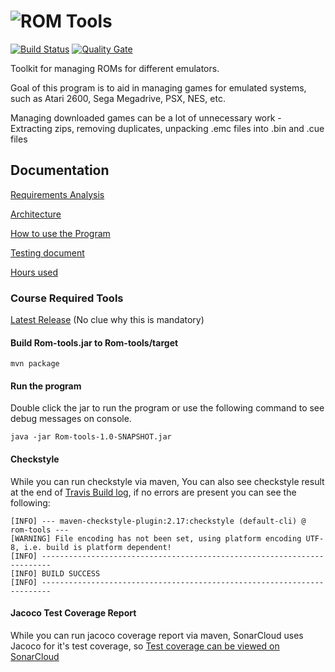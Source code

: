 # ![ROM Tools](https://github.com/Rsl1122/ROM-tools/blob/master/Rom-tools/src/main/resources/Logo-text.png?raw=true)

[![Build Status](https://travis-ci.org/Rsl1122/ROM-tools.svg?branch=master)](https://travis-ci.org/Rsl1122/ROM-tools)
[![Quality Gate](https://sonarcloud.io/api/badges/gate?key=com.djrapitops%3Arom-tools)](https://sonarcloud.io/dashboard?id=com.djrapitops%3Arom-tools)

Toolkit for managing ROMs for different emulators.  

Goal of this program is to aid in managing games for emulated systems, such as Atari 2600, Sega Megadrive, PSX, NES, etc.  

Managing downloaded games can be a lot of unnecessary work - Extracting zips, removing duplicates, unpacking .emc files into .bin and .cue files

## Documentation

[Requirements Analysis](documentation/req.md)

[Architecture](documentation/architecture.md)

[How to use the Program](https://github.com/Rsl1122/ROM-tools/wiki/Using-the-Program)

[Testing document](documentation/tests.md)

[Hours used](documentation/hours.md)

### Course Required Tools

[Latest Release](https://github.com/Rsl1122/ROM-tools/releases) (No clue why this is mandatory)

#### Build Rom-tools.jar to Rom-tools/target
```
mvn package
```

#### Run the program
Double click the jar to run the program or use the following command to see debug messages on console.
```
java -jar Rom-tools-1.0-SNAPSHOT.jar
```

#### Checkstyle

While you can run checkstyle via maven, You can also see checkstyle result at the end of [Travis Build log](https://travis-ci.org/Rsl1122/ROM-tools), if no errors are present you can see the following:
```
[INFO] --- maven-checkstyle-plugin:2.17:checkstyle (default-cli) @ rom-tools ---
[WARNING] File encoding has not been set, using platform encoding UTF-8, i.e. build is platform dependent!
[INFO] ------------------------------------------------------------------------
[INFO] BUILD SUCCESS
[INFO] ------------------------------------------------------------------------
```

#### Jacoco Test Coverage Report

While you can run jacoco coverage report via maven, SonarCloud uses Jacoco for it's test coverage, so [Test coverage can be viewed on SonarCloud](https://sonarcloud.io/component_measures?id=com.djrapitops%3Arom-tools&metric=coverage&view=tree)
